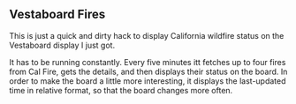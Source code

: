 Vestaboard Fires
----------------

This is just a quick and dirty hack to display California wildfire status on
the Vestaboard display I just got.

It has to be running constantly. Every five minutes itt fetches up to four fires
from Cal Fire, gets the details, and then displays their status on the board.
In order to make the board a little more interesting, it displays the last-updated
time in relative format, so that the board changes more often.

